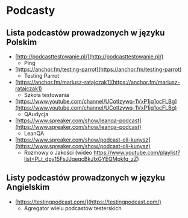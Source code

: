 # Podcasty

## Lista podcastów prowadzonych w języku Polskim

* [http://podcasttestowanie.pl/](http://podcasttestowanie.pl/)
  * Ping
* [https://anchor.fm/testing-parrot](https://anchor.fm/testing-parrot)
  * Testing Parrot
* [https://anchor.fm/mariusz-ratajczak1](https://anchor.fm/mariusz-ratajczak1)
  * Szkoła testowania
* [https://www.youtube.com/channel/UCotIzywq-1VxP1jq1ocFLBg](https://www.youtube.com/channel/UCotIzywq-1VxP1jq1ocFLBg)
  * QAudycja
* [https://www.spreaker.com/show/leanqa-podcast](https://www.spreaker.com/show/leanqa-podcast)
  * LeanQA
* [https://www.spreaker.com/show/podcast-oli-kunysz](https://www.spreaker.com/show/podcast-oli-kunysz)
  * Rozmowy o Jakości (wideo https://www.youtube.com/playlist?list=PLt_dpy15FsJJqeqcBkJIxGYEQMpkfq_zZ)

## Listy podcastów prowadzonych w języku Angielskim

* [https://testingpodcast.com/](https://testingpodcast.com/)
  * Agregator wielu podcastów testerskich

